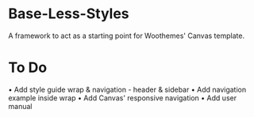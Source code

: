 Base-Less-Styles
================

A framework to act as a starting point for Woothemes' Canvas template.


To Do
================

• Add style guide wrap & navigation - header & sidebar
• Add navigation example inside wrap
• Add Canvas' responsive navigation
• Add user manual